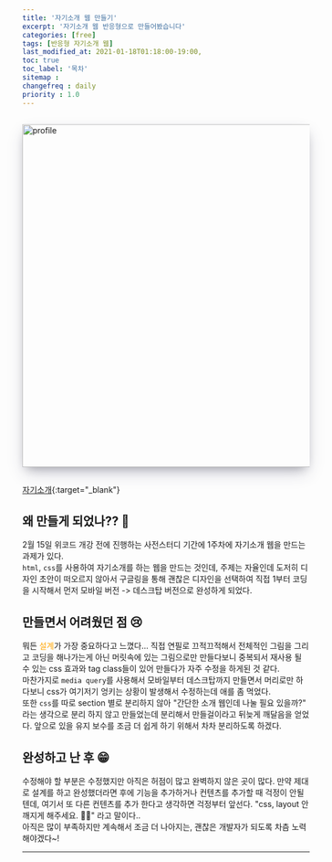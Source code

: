 ```yaml
---
title: '자기소개 웹 만들기'
excerpt: '자기소개 웹 반응형으로 만들어봤습니다' 
categories: [free]
tags: [반응형 자기소개 웹]
last_modified_at: 2021-01-18T01:18:00-19:00, 
toc: true 
toc_label: '목차'
sitemap :
changefreq : daily
priority : 1.0
---
```


<img src='/assets/images/selfIntroduction.gif' alt='profile' style="width:600px; margin-top:15px; margin-bottom:15px; box-shadow: rgba(50, 50, 93, 0.25) 0px 13px 27px -5px, rgba(0, 0, 0, 0.3) 0px 8px 16px -8px, rgba(0, 0, 0, 0.024) 0px -6px 16px -6px;"/>

[자기소개](https://chanho-yoon.github.io/self-introduction-web/){:target="\_blank"} <br>

## 왜 만들게 되었나?? 🤔

2월 15일 위코드 개강 전에 진행하는 사전스터디 기간에 1주차에 자기소개 웹을 만드는 과제가 있다.<br>
`html`, `css`를 사용하여 자기소개를 하는 웹을 만드는 것인데, 주제는 자율인데 도저히 디자인 초안이 떠오르지 않아서 구글링을 통해 괜찮은 디자인을 선택하여 직접 1부터 코딩을 시작해서 먼저 모바일 버전 -> 데스크탑 버전으로 완성하게 되었다.  

## 만들면서 어려웠던 점 😢

뭐든 <span style="color:orange">설계</span>가 가장 중요하다고 느꼈다... 직접 연필로 끄적끄적해서 전체적인 그림을 그리고 코딩을 해나가는게 아닌 머릿속에 있는 그림으로만 만들다보니 중복되서 재사용 될 수 있는 css 효과와 tag class들이 있어 만들다가 자주 수정을 하게된 것 같다.  <br>
마찬가지로 `media query`를 사용해서 모바일부터 데스크탑까지 만들면서 머리로만 하다보니 css가 여기저기 엉키는 상황이 발생해서 수정하는데 애를 좀 먹었다. <br>
또한 `css`를 따로 section 별로 분리하지 않아 "간단한 소개 웹인데 나눌 필요 있을까?" 라는 생각으로 분리 하지 않고 만들었는데 분리해서 만들걸이라고 뒤늦게 깨달음을 얻었다. 앞으로 있을 유지 보수를 조금 더 쉽게 하기 위해서 차차 분리하도록 하겠다.

## 완성하고 난 후 😁

수정해야 할 부분은 수정했지만 아직은 허점이 많고 완벽하지 않은 곳이 많다. 만약 제대로 설계를 하고 완성했더라면 후에 기능을 추가하거나 컨텐츠를 추가할 때 걱정이 안될텐데, 여기서 또 다른 컨텐츠를 추가 한다고 생각하면 걱정부터 앞선다. "css, layout 안깨지게 해주세요. 🙏🏻" 라고 말이다.. <br>
아직은 많이 부족하지만 계속해서 조금 더 나아지는, 괜찮은 개발자가 되도록 차츰 노력해야겠다~!

---
